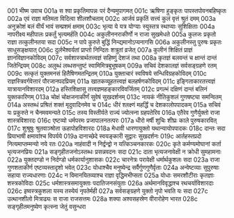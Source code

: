 001  भीष्म उवाच
001a स श्वा प्रकृतिमापन्नः परं दैन्यमुपागमत्
001c ऋषिणा हुङ्कृतः पापस्तपोवनबहिष्कृतः
002a एवं राज्ञा मतिमता विदित्वा शीलशौचताम्
002c आर्जवं प्रकृतिं सत्त्वं कुलं वृत्तं श्रुतं दमम्
003a अनुक्रोशं बलं वीर्यं भावं सम्प्रशमं क्षमाम्
003c भृत्या ये यत्र योग्याः स्युस्तत्र स्थाप्याः सुशिक्षिताः
004a नापरीक्ष्य महीपालः प्रकर्तुं भृत्यमर्हति
004c अकुलीननराकीर्णो न राजा सुखमेधते
005a कुलजः प्रकृतो राज्ञा तत्कुलीनतया सदा
005c न पापे कुरुते बुद्धिं निन्द्यमानोऽप्यनागसि
006a अकुलीनस्तु पुरुषः प्रकृतः साधुसङ्क्षयात्
006c दुर्लभैश्वर्यतां प्राप्तो निन्दितः शत्रुतां व्रजेत्
007a कुलीनं शिक्षितं प्राज्ञं ज्ञानविज्ञानकोविदम्
007c सर्वशास्त्रार्थतत्त्वज्ञं सहिष्णुं देशजं तथा
008a कृतज्ञं बलवन्तं च क्षान्तं दान्तं जितेन्द्रियम्
008c अलुब्धं लब्धसन्तुष्टं स्वामिमित्रबुभूषकम्
009a सचिवं देशकालज्ञं सर्वसङ्ग्रहणे रतम्
009c सत्कृतं युक्तमनसं हितैषिणमतन्द्रितम्
010a युक्ताचारं स्वविषये सन्धिविग्रहकोविदम्
010c राज्ञस्त्रिवर्गवेत्तारं पौरजानपदप्रियम्
011a खातकव्यूहतत्त्वज्ञं बलहर्षणकोविदम्
011c इङ्गिताकारतत्त्वज्ञं यात्रायानविशारदम्
012a हस्तिशिक्षासु तत्त्वज्ञमहङ्कारविवर्जितम्
012c प्रगल्भं दक्षिणं दान्तं बलिनं युक्तकारिणम्
013a चोक्षं चोक्षजनाकीर्णं सुवेषं सुखदर्शनम्
013c नायकं नीतिकुशलं गुणषष्ट्या समन्वितम्
014a अस्तब्धं प्रश्रितं शक्तं मृदुवादिनमेव च
014c धीरं श्लक्ष्णं महर्द्धिं च देशकालोपपादकम्
015a सचिवं यः प्रकुरुते न चैनमवमन्यते
015c तस्य विस्तीर्यते राज्यं ज्योत्स्ना ग्रहपतेरिव
016a एतैरेव गुणैर्युक्तो राजा शास्त्रविशारदः
016c एष्टव्यो धर्मपरमः प्रजापालनतत्परः
017a धीरो मर्षी शुचिः शीघ्रः काले पुरुषकारवित्
017c शुश्रूषुः श्रुतवाञ्श्रोता ऊहापोहविशारदः
018a मेधावी धारणायुक्तो यथान्यायोपपादकः
018c दान्तः सदा प्रियाभाषी क्षमावांश्च विपर्यये
019a दानाच्छेदे स्वयङ्कारी सुद्वारः सुखदर्शनः
019c आर्तहस्तप्रदो नित्यमाप्तम्मन्यो नये रतः
020a नाहंवादी न निर्द्वन्द्वो न यत्किञ्चनकारकः
020c कृते कर्मण्यमोघानां कर्ता भृत्यजनप्रियः
021a सङ्गृहीतजनोऽस्तब्धः प्रसन्नवदनः सदा
021c दाता भृत्यजनावेक्षी न क्रोधी सुमहामनाः
022a युक्तदण्डो न निर्दण्डो धर्मकार्यानुशासकः
022c चारनेत्रः परावेक्षी धर्मार्थकुशलः सदा
023a राजा गुणशताकीर्ण एष्टव्यस्तादृशो भवेत्
023c योधाश्चैव मनुष्येन्द्र सर्वैर्गुणगुणैर्वृताः
024a अन्वेष्टव्याः सुपुरुषाः सहाया राज्यधारणाः
024c न विमानयितव्याश्च राज्ञा वृद्धिमभीप्सता
025a योधाः समरशौटीराः कृतज्ञाः शस्त्रकोविदाः
025c धर्मशास्त्रसमायुक्ताः पदातिजनसंयुताः
026a अर्थमानविवृद्धाश्च रथचर्याविशारदाः
026c इष्वस्त्रकुशला यस्य तस्येयं नृपतेर्मही
027a सर्वसङ्ग्रहणे युक्तो नृपो भवति यः सदा
027c उत्थानशीलो मित्राढ्यः स राजा राजसत्तमः
028a शक्या अश्वसहस्रेण वीरारोहेण भारत
028c सङ्गृहीतमनुष्येण कृत्स्ना जेतुं वसुन्धरा

